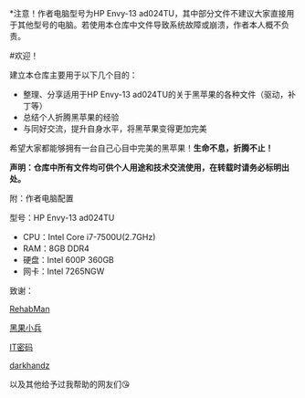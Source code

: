 *注意！作者电脑型号为HP Envy-13 ad024TU，其中部分文件不建议大家直接用于其他型号的电脑。若使用本仓库中文件导致系统故障或崩溃，作者本人概不负责。

#欢迎！

建立本仓库主要用于以下几个目的：

- 整理、分享适用于HP Envy-13 ad024TU的关于黑苹果的各种文件（驱动，补丁等）
- 总结个人折腾黑苹果的经验
- 与同好交流，提升自身水平，将黑苹果变得更加完美

希望大家都能够拥有一台自己心目中完美的黑苹果！**生命不息，折腾不止！**

**声明：仓库中所有文件均可供个人用途和技术交流使用，在转载时请务必标明出处。**

附：作者电脑配置

型号：HP Envy-13 ad024TU

- CPU：Intel Core i7-7500U(2.7GHz)
- RAM：8GB DDR4
- 硬盘：Intel 600P 360GB
- 网卡：Intel 7265NGW

致谢：

[RehabMan](https://github.com/RehabMan)

[黑果小兵](https://blog.daliansky.net)

[IT密码](https://www.itpwd.com)

[darkhandz](https://github.com/darkhandz)

以及其他给予过我帮助的网友们😘